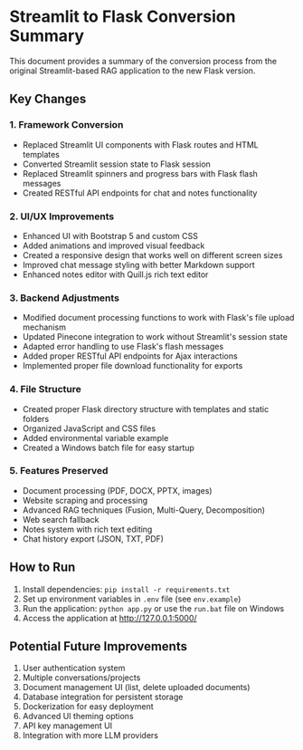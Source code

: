 # Streamlit to Flask Conversion Summary

This document provides a summary of the conversion process from the original Streamlit-based RAG application to the new Flask version.

## Key Changes

### 1. Framework Conversion
- Replaced Streamlit UI components with Flask routes and HTML templates
- Converted Streamlit session state to Flask session
- Replaced Streamlit spinners and progress bars with Flask flash messages
- Created RESTful API endpoints for chat and notes functionality

### 2. UI/UX Improvements
- Enhanced UI with Bootstrap 5 and custom CSS
- Added animations and improved visual feedback
- Created a responsive design that works well on different screen sizes
- Improved chat message styling with better Markdown support
- Enhanced notes editor with Quill.js rich text editor

### 3. Backend Adjustments
- Modified document processing functions to work with Flask's file upload mechanism
- Updated Pinecone integration to work without Streamlit's session state
- Adapted error handling to use Flask's flash messages
- Added proper RESTful API endpoints for Ajax interactions
- Implemented proper file download functionality for exports

### 4. File Structure
- Created proper Flask directory structure with templates and static folders
- Organized JavaScript and CSS files
- Added environmental variable example
- Created a Windows batch file for easy startup

### 5. Features Preserved
- Document processing (PDF, DOCX, PPTX, images)
- Website scraping and processing
- Advanced RAG techniques (Fusion, Multi-Query, Decomposition)
- Web search fallback
- Notes system with rich text editing
- Chat history export (JSON, TXT, PDF)

## How to Run

1. Install dependencies: `pip install -r requirements.txt`
2. Set up environment variables in `.env` file (see `env.example`)
3. Run the application: `python app.py` or use the `run.bat` file on Windows
4. Access the application at http://127.0.0.1:5000/

## Potential Future Improvements

1. User authentication system
2. Multiple conversations/projects
3. Document management UI (list, delete uploaded documents)
4. Database integration for persistent storage
5. Dockerization for easy deployment
6. Advanced UI theming options
7. API key management UI
8. Integration with more LLM providers 
